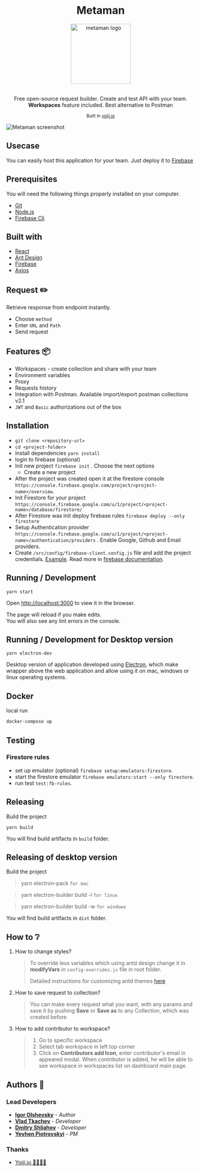 <div align="center">
<h1>Metaman</h1>
  <img src="github/undraw_shared_workspace_hwky.svg" alt="metaman logo" height="160">
  <br>
  <br>
  <p>
    Free open-source request builder. Create and test API with your team. <b>Workspaces</b> feature included. Best alternative to Postman
  </p>
  <p>
    <sub>Built in <a href="https://yojji.io">yojji.io</a>
    </sub>
  </p>
</div>

![Metaman screenshot](/github/demo_screen.png 'Screenshot')

## Usecase

You can easily host this application for your team. Just deploy it to [Firebase](https://firebase.google.com/)

## Prerequisites

You will need the following things properly installed on your computer.

- [Git](https://git-scm.com/)
- [Node.js](https://nodejs.org/)
- [Firebase Cli](https://firebase.google.com/docs/cli)

## Built with

- [React](https://ru.reactjs.org/)
- [Ant Design](https://ant.design/)
- [Firebase](https://firebase.google.com/)
- [Axios](https://github.com/axios/axios)

## Request ✏️

Retrieve response from endpoint instantly.

- Choose `method`
- Enter `URL` and `Path`
- Send request

## Features 📦

- Workspaces - create collection and share with your team
- Environment variables
- Proxy
- Requests history
- Integration with Postman. Available import/export postman collections v2.1
- `JWT` and `Basic` authorizations out of the box

## Installation

- `git clone <repository-url>`
- `cd <project-folder>`
- Install dependencies `yarn install`
- login to firebase (optional)
- Init new project `firebase init` . Choose the next options
  - Create a new project
- After the project was created open it at the firestore console `https://console.firebase.google.com/project/<project-name>/overview`.
- Init Firestore for your project `https://console.firebase.google.com/u/1/project/<project-name>/database/firestore/`
- After Firestore was init deploy firebase rules `firebase deploy --only firestore`
- Setup Authentication provider `https://console.firebase.google.com/u/1/project/<project-name>/authentication/providers` . Enable Google, Github and Email providers.
- Create `/src/config/firebase-client.config.js` file and add the project credentials. [Example](src/config/firebase-client.config.exemple.js). Read more in [firebase documentation](https://firebase.google.com/docs/web/setup).

## Running / Development

```
yarn start
```

Open [http://localhost:3000](http://localhost:3000) to view it in the browser.

The page will reload if you make edits.<br />
You will also see any lint errors in the console.

## Running / Development for Desktop version

```
yarn electron-dev
```

Desktop version of application developed using [Electron](https://electronjs.org/), which make wrapper above the web application and allow using it on mac, windows or linux operating systems.

## Docker

local run

```sh
docker-compose up
```

## Testing

### Firestore rules
- set up emulator (optional) `firebase setup:emulators:firestore`.
- start the firestore emulator `firebase emulators:start --only firestore`. 
- run test `test:fb-rules`.

## Releasing

Build the project

```
yarn build
```

You will find build artifacts in `build` folder.

## Releasing of desktop version

Build the project

> yarn electron-pack `for mac`

> yarn electron-builder build -l `for linux`

> yarn electron-builder build -w `for windows`

You will find build artifacts in `dist` folder.

## How to ❔

1. How to change styles?

   > To override less variables which using antd design change it in **modifyVars** in `config-overrides.js` file in root folder.
   >
   > Detailed instructions for customizing antd themes [here](https://ant.design/docs/react/customize-theme 'Antd customization theme')

2. How to save request to collection?

   > You can make every request what you want, with any params and save it by pushing **Save** or **Save as** to any Collection, which was created before

3. How to add contributor to workspace?
   > 1. Go to specific workspace
   > 2. Select tab workspace in left top corner
   > 3. Click on **Contributors add Icon**, enter contributor's email in appeared modal. When contributor is added, he will be able to see workspace in workspaces list on dashboard main page.

## Authors 🔮

### Lead Developers

- **[Igor Olshevsky](igorolshevsky@yojji.io)** - _Author_
- **[Vlad Tkachev](vlad.tkachov@yojji.io)** - _Developer_
- **[Dmitry Shliahov](dmitryshliahov@yojji.io)** - _Developer_
- **[Yevhen Piotrovskyi](https://github.com/Piotrovskyi)** - _PM_

### Thanks

- [Yojji.io 👩‍💻👨‍💻](https://yojji.io)
